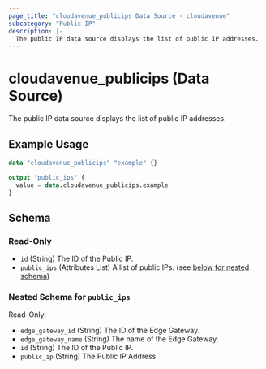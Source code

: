 ```yaml
---
page_title: "cloudavenue_publicips Data Source - cloudavenue"
subcategory: "Public IP"
description: |-
  The public IP data source displays the list of public IP addresses.
---
```


# cloudavenue_publicips (Data Source)

The public IP data source displays the list of public IP addresses.

## Example Usage

```terraform
data "cloudavenue_publicips" "example" {}

output "public_ips" {
  value = data.cloudavenue_publicips.example
}
```

<!-- schema generated by tfplugindocs -->
## Schema

### Read-Only

- `id` (String) The ID of the Public IP.
- `public_ips` (Attributes List) A list of public IPs. (see [below for nested schema](#nestedatt--public_ips))

<a id="nestedatt--public_ips"></a>
### Nested Schema for `public_ips`

Read-Only:

- `edge_gateway_id` (String) The ID of the Edge Gateway.
- `edge_gateway_name` (String) The name of the Edge Gateway.
- `id` (String) The ID of the Public IP.
- `public_ip` (String) The Public IP Address.

